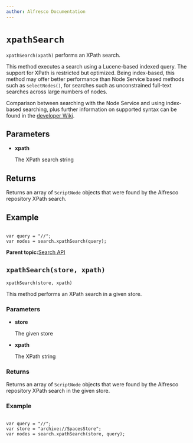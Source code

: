 ```yaml
---
author: Alfresco Documentation
---
```


# ``xpathSearch``

`xpathSearch(xpath)` performs an XPath search.

This method executes a search using a Lucene-based indexed query. The support for XPath is restricted but optimized. Being index-based, this method may offer better performance than Node Service based methods such as `selectNodes()`, for searches such as unconstrained full-text searches across large numbers of nodes.

Comparison between searching with the Node Service and using index-based searching, plus further information on supported syntax can be found in the [developer Wiki](http://wiki.alfresco.com/wiki/Search_Documentation).

## Parameters

-   **xpath**

    The XPath search string


## Returns

Returns an array of `ScriptNode` objects that were found by the Alfresco repository XPath search.

## Example

```

var query = "//";
var nodes = search.xpathSearch(query);
```

**Parent topic:**[Search API](../references/API-JS-Search.md)

## `xpathSearch(store, xpath)`

`xpathSearch(store, xpath)`

This method performs an XPath search in a given store.

### Parameters

-   **store**

    The given store

-   **xpath**

    The XPath string


### Returns

Returns an array of `ScriptNode` objects that were found by the Alfresco repository XPath search in the given store.

### Example

```

var query = "//";
var store = "archive://SpacesStore"; 
var nodes = search.xpathSearch(store, query);

```

